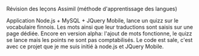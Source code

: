 Révision des leçons Assimil (méthode d'apprentissage des langues)

Application Node.js + MySQL + JQuery Mobile, lance un quizz sur le vocabulaire finnois.
Les mots ainsi que leur traductions sont saisis sur une page dédiée. 
Encore en version alpha: l'ajout de mots fonctionne, le quizz se lance mais les points ne sont pas comptabilisés. Le code est sale, c'est avec ce projet que je me suis initié à node.js et JQuery Mobile.
